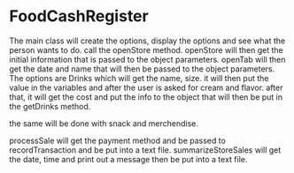 # FoodCashRegister
The main class will create the options, display the options and see what the person wants to do.
call the openStore method. 
openStore will then get the initial information that is passed to the object parameters.
openTab will then get the date and name that will then be passed to the object parameters.
The options are 
 Drinks
 which will get the name, size. 
 it will then put the value in the variables and after the user is asked for cream and flavor.
 after that, it will get the cost and put the info to the object that will then be put in the getDrinks method.

the same will be done with snack and merchendise.

processSale will get the payment method and be passed to recordTransaction and be put into a text file.
summarizeStoreSales will get the date, time and print out a message then be put into a text file.
